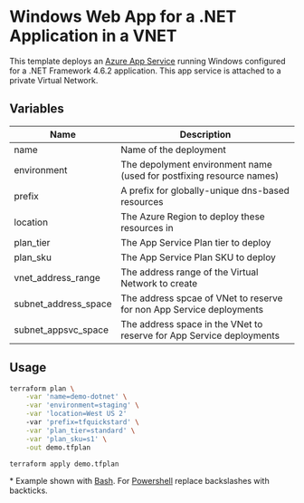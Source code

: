# Windows Web App for a .NET Application in a VNET

This template deploys an [Azure App Service](https://www.terraform.io/docs/providers/azurerm/r/app_service.html) running Windows configured for a .NET Framework 4.6.2 application. This app service is attached to a private Virtual Network.

## Variables

| Name                 | Description                                                          |
| -------------------- | -------------------------------------------------------------------- |
| name                 | Name of the deployment                                               |
| environment          | The depolyment environment name (used for postfixing resource names) |
| prefix               | A prefix for globally-unique dns-based resources                     |
| location             | The Azure Region to deploy these resources in                        |
| plan_tier            | The App Service Plan tier to deploy                                  |
| plan_sku             | The App Service Plan SKU to deploy                                   |
| vnet_address_range   | The address range of the Virtual Network to create                   |
| subnet_address_space | The address spcae of VNet to reserve for non App Service deployments |
| subnet_appsvc_space  | The address space in the VNet to reserve for App Service deployments |

## Usage

```bash
terraform plan \
    -var 'name=demo-dotnet' \
    -var 'environment=staging' \
    -var 'location=West US 2'
    -var 'prefix=tfquickstard' \
    -var 'plan_tier=standard' \
    -var 'plan_sku=s1' \
    -out demo.tfplan

terraform apply demo.tfplan
```

\* Example shown with [Bash](https://www.gnu.org/software/bash/). For [Powershell](https://docs.microsoft.com/en-us/powershell/) replace backslashes with backticks.
